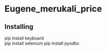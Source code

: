 <h1>Eugene_merukali_price</h1>
<h2>Installing</h2>

<span>pip install keyboard</span><br>
<span>pip install selenium</span>
<span>pip install pyodbc  </span>
